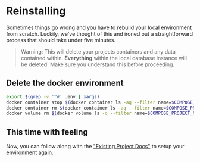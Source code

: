 # Reinstalling

Sometimes things go wrong and you have to rebuild your local environment from scratch. Luckily, we've thought of this and ironed out a straightforward process that should take under five minutes.

> Warning: This will delete your projects containers and any data contained within. **Everything** within the local database instance will be deleted. Make sure you understand this before proceeding.

## Delete the docker environment

```bash
export $(grep -v '^#' .env | xargs)
docker container stop $(docker container ls -aq --filter name=$COMPOSE_PROJECT_NAME*)
docker container rm $(docker container ls -aq --filter name=$COMPOSE_PROJECT_NAME*)
docker volume rm $(docker volume ls -q --filter name=$COMPOSE_PROJECT_NAME*)
```

## This time with feeling
Now, you can follow along with the ["Existing Project Docs"](./existing-project.md) to setup your environment again.

